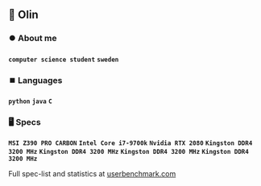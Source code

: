 ## 🔆 Olin

### ⏺️ About me

**`computer science student`** **`sweden`** 

### ⏹️ Languages

**`python`** **`java`** **`C`** 

### 🖥️ Specs
**`MSI Z390 PRO CARBON`** **`Intel Core i7-9700k`** **`Nvidia RTX 2080`** **`Kingston DDR4 3200 MHz`** **`Kingston DDR4 3200 MHz`** **`Kingston DDR4 3200 MHz`** **`Kingston DDR4 3200 MHz`**

Full spec-list and statistics at [userbenchmark.com](https://www.userbenchmark.com/UserRun/69801292) 

        
    

<!--
**olinwiol/olinwiol** is a ✨ _special_ ✨ repository because its `README.md` (this file) appears on your GitHub profile.

Here are some ideas to get you started:

- 🔭 I’m currently working on ...
- 🌱 I’m currently learning ...
- 👯 I’m looking to collaborate on ...
- 🤔 I’m looking for help with ...
- 💬 Ask me about ...
- 📫 How to reach me: ...
- 😄 Pronouns: ...
- ⚡ Fun fact: ...
-->

